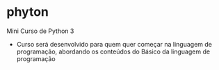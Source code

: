 # phyton
Mini Curso de Python 3

* Curso será desenvolvido para quem quer começar na linguagem de programação, abordando os conteúdos do Básico da linguagem de programação
